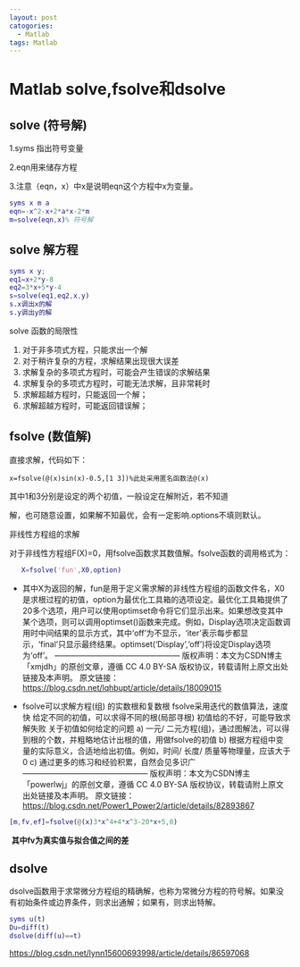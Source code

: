 ```yaml
---
layout: post
catogories:
  - Matlab
tags: Matlab
---
```


# Matlab solve,fsolve和dsolve

## solve (符号解)

1.syms 指出符号变量

2.eqn用来储存方程

3.注意（eqn，x）中x是说明eqn这个方程中x为变量。

```matlab
syms x m a
eqn=-x^2-x+2*a*x-2*m
m=solve(eqn,x)% 符号解
```

## solve 解方程

```matlab
syms x y;
eq1=x+2*y-8
eq2=3*x+5*y-4
s=solve(eq1,eq2,x,y)
s.x调出x的解
s.y调出y的解
```

solve 函数的局限性

1. 对于非多项式方程，只能求出一个解
2. 对于稍许复杂的方程，求解结果出现很大误差
3. 求解复杂的多项式方程时，可能会产生错误的求解结果
4. 求解复杂的多项式方程时，可能无法求解，且非常耗时
5. 求解超越方程时，只能返回一个解；
6. 求解超越方程时，可能返回错误解；

## fsolve (数值解)

直接求解，代码如下：

```
x=fsolve(@(x)sin(x)-0.5,[1 3])%此处采用匿名函数法@(x)
```

其中1和3分别是设定的两个初值，一般设定在解附近，若不知道

解，也可随意设置，如果解不知最优，会有一定影响.options不填则默认。

非线性方程组的求解

对于非线性方程组F(X)=0，用fsolve函数求其数值解。fsolve函数的调用格式为：

```matlab
   X=fsolve('fun',X0,option)
```



* 其中X为返回的解，fun是用于定义需求解的非线性方程组的函数文件名，X0是求根过程的初值，option为最优化工具箱的选项设定。最优化工具箱提供了20多个选项，用户可以使用optimset命令将它们显示出来。如果想改变其中某个选项，则可以调用optimset()函数来完成。例如，Display选项决定函数调用时中间结果的显示方式，其中‘off’为不显示，‘iter’表示每步都显示，‘final’只显示最终结果。optimset(‘Display’,‘off’)将设定Display选项为‘off’。
  ————————————————
  版权声明：本文为CSDN博主「xmjdh」的原创文章，遵循 CC 4.0 BY-SA 版权协议，转载请附上原文出处链接及本声明。
  原文链接：https://blog.csdn.net/lqhbupt/article/details/18009015

* fsolve可以求解方程(组) 的实数根和复数根
  fsolve采用迭代的数值算法，速度快
  给定不同的初值，可以求得不同的根(局部寻根)
  初值给的不好，可能导致求解失败
  关于初值如何给定的问题
  a) 一元/ 二元方程(组)，通过图解法，可以得到根的个数，并粗略地估计出根的值，用做fsolve的初值
  b) 根据方程组中变量的实际意义，合适地给出初值。例如，时间/ 长度/ 质量等物理量，应该大于0
  c) 通过更多的练习和经验积累，自然会见多识广
  ————————————————
  版权声明：本文为CSDN博主「powerlwj」的原创文章，遵循 CC 4.0 BY-SA 版权协议，转载请附上原文出处链接及本声明。
  原文链接：https://blog.csdn.net/Power1_Power2/article/details/82893867

```matlab
[m,fv,ef]=fsolve(@(x)3*x^4+4*x^3-20*x+5,0)
```



​	**其中fv为真实值与拟合值之间的差**

## dsolve

dsolve函数用于求常微分方程组的精确解，也称为常微分方程的符号解。如果没有初始条件或边界条件，则求出通解；如果有，则求出特解。

```matlab
syms u(t) 
Du=diff(t)
dsolve(diff(u)==t)
```

https://blog.csdn.net/lynn15600693998/article/details/86597068